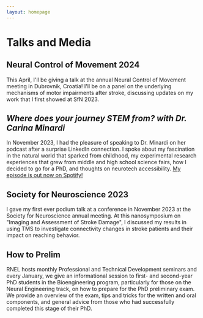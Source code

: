 ```yaml
---
layout: homepage
---
```

# Talks and Media

## **Neural Control of Movement 2024**
This April, I'll be giving a talk at the annual Neural Control of Movement meeting in Dubrovnik, Croatia! I'll be on a panel on the underlying mechanisms of motor impairments after stroke, discussing updates on my work that I first showed at SfN 2023. 

## **_Where does your journey STEM from? with Dr. Carina Minardi_**
In November 2023, I had the pleasure of speaking to Dr. Minardi on her podcast after a surprise LinkedIn connection. I spoke about my fascination in the natural world that sparked from childhood, my experimental research experiences that grew from middle and high school science fairs, how I decided to go for a PhD, and thoughts on neurotech accessibility. [My episode is out now on Spotify!](https://open.spotify.com/episode/2I0kSdy4YTGSNT4qidUte9?si=e3d8e001d4d54cc4)

## **Society for Neuroscience 2023**
I gave my first ever podium talk at a conference in November 2023 at the Society for Neuroscience annual meeting. At this nanosymposium on "Imaging and Assessment of Stroke Damage", I discussed my results in using TMS to investigate connectivity changes in stroke patients and their impact on reaching behavior. 

## **How to Prelim**
RNEL hosts monthly Professional and Technical Development seminars and every January, we give an informational session to first- and second-year PhD students in the Bioengineering program, particularly for those on the Neural Engineering track, on how to prepare for the PhD preliminary exam. We provide an overview of the exam, tips and tricks for the written and oral components, and general advice from those who had successfully completed this stage of their PhD. 
